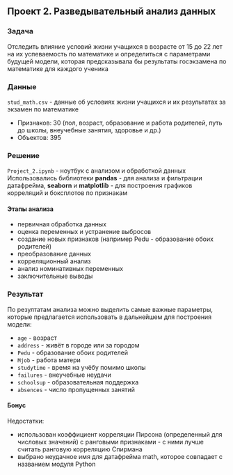## Проект 2. Разведывательный анализ данных

### Задача
Отследить влияние условий жизни учащихся в возрасте от 15 до 22 лет на их успеваемость по математике и определиться с параметрами будущей модели, которая предсказывала бы результаты госэкзамена по математике для каждого ученика

### Данные
`stud_math.csv` - данные об условиях жизни учащихся и их результатах за экзамен по математике
* Признаков: 30 (пол, возраст, образование и работа родителей, путь до школы, внеучебные занятия, здоровье и др.)
* Объектов: 395

### Решение
`Project_2.ipynb` - ноутбук с анализом и обработкой данных
Использовались библиотеки **pandas** - для анализа и фильтрации датафрейма, **seaborn** и **matplotlib** - для построения графиков корреляций и боксплотов по признакам 

#### Этапы анализа 
- первичная обработка данных
- оценка переменных и устранение выбросов
- создание новых признаков (например Pedu - образование обоих родителей)
- преобразование данных
- корреляционный анализ
- анализ номинативных переменных
- заключительные выводы

### Результат 
По резултатам анализа можно выделить самые важные параметры, которые предлагается использовать в дальнейшем для построения модели: 
* `age` - возраст
* `address` - живёт в городе или за городом
* `Pedu` - образование обоих родителей 
* `Mjob` - работа матери
* `studytime` - время на учёбу помимо школы
* `failures` - внеучебные неудачи
* `schoolsup` - образовательная поддержка
* `absences` - число пропущенных занятий

#### Бонус
Недостатки: 
* использован коэффициент корреляции Пирсона (определенный для числовых значений) с ранговыми признаками - с ними лучше считать ранговую корреляцию Спирмана
* выбрано неудачное имя для датафрейма math, которое совпадает с названием модуля Python
